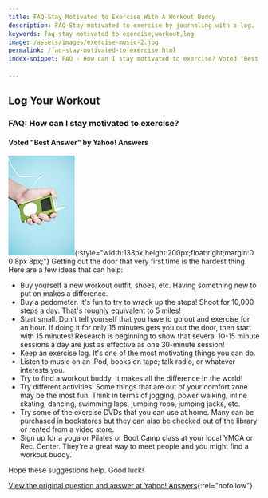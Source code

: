 ```yaml
---
title: FAQ-Stay Motivated to Exercise With A Workout Buddy
description: FAQ-Stay motivated to exercise by journaling with a log.  Find a workout buddy that has the same interests and is willing to try a variety of activities.
keywords: faq-stay motivated to exercise,workout,log
image: /assets/images/exercise-music-2.jpg
permalink: /faq-stay-motivated-to-exercise.html
index-snippet: FAQ - How can I stay motivated to exercise? Voted "Best Answer" by Yahoo! Answers

---
```


## Log Your Workout

### FAQ: How can I stay motivated to exercise?

#### Voted "Best Answer" by Yahoo! Answers

![Welcome to motivation to exercise](/assets/images/exercise-music-2.jpg){:style="width:133px;height:200px;float:right;margin:0 0 8px 8px;"}
Getting out the door that very first time is the hardest thing. Here are a few ideas that can help:

* Buy yourself a new workout outfit, shoes, etc. Having something new to put on makes a difference.
* Buy a pedometer. It's fun to try to wrack up the steps! Shoot for 10,000 steps a day. That's roughly equivalent to 5 miles!
* Start small.  Don't tell yourself that you have to go out and exercise for an hour. If doing it for only 15 minutes gets you out the door, then start with 15 minutes! Research is beginning to show that several 10-15 minute sessions a day are just as effective as one 30-minute session!
* Keep an exercise log. It's one of the most motivating things you can do.
* Listen to music on an iPod, books on tape; talk radio, or whatever interests you.
* Try to find a workout buddy. It makes all the difference in the world!  
* Try different activities. Some things that are out of your comfort zone may be the most fun. Think in terms of jogging, power walking, inline skating, dancing, swimming laps, jumping rope, jumping jacks, etc.
* Try some of the exercise DVDs that you can use at home. Many can be purchased in bookstores but they can also be checked out of the library or rented from a video store. 
* Sign up for a yoga or Pilates or Boot Camp class at your local YMCA or Rec. Center. They're a great way to meet people and you might find a workout buddy. 

Hope these suggestions help.  Good luck!

[View the original question and answer at Yahoo! Answers](http://answers.yahoo.com/question/?qid=20081024180102AAyhKUE){:rel="nofollow"}

